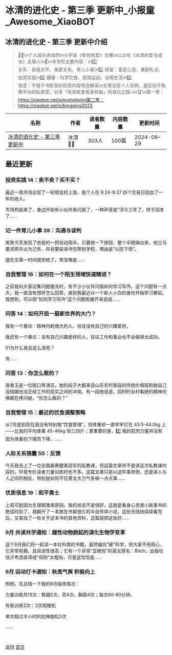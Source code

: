 # 冰清的进化史 - 第三季 更新中_小报童_Awesome_XiaoBOT

## 冰清的进化史 - 第三季 更新中介绍
> 🧚🏻\n个人成长咨询师\n小宇宙《有钱有爱》主播\n公众号《冰清的爱与成长》主理人\n🚩\n本专栏主要内容：\n1️⃣  
关系：自我关怀、亲密关系、育儿小事\n2️⃣ 财富：富足心态、兼职札记、投资实践\n3️⃣ 健康：科学饮食、高效运动、全情生活\n4️⃣  
信息：不限于书影音的优质内容筛选解读\n文章涉及个人实例，是区别于免费平台的私房菜，分享「有钱有爱有身有脑」的进化之路~\n🏆\n第一季：https://xiaobot.net/p/evolution\n第二季：https://xiaobot.net/p/bingqing2023  
  


|名称|作者|读者数量|内容数量|更新时间|
|---|---|---|---|---|
|[冰清的进化史 - 第三季 更新中](https://xiaobot.net/p/relationship01?refer=0b133df9-27dc-423b-8101-639049001c13)|冰清🧚🏻|303人|100篇|2024-09-29|

## 最近更新
### 投资实践 14：卖不卖？买不买？

最近一周市场出现了一轮明显的上涨，我个人在 9.24-9.27 四个交易日回血了一年的收入。

市场热起来了，身边开始有小伙伴来问我了，一种声音是“浮亏三年了，终于回本了......

### 记一件育儿小事 39：沟通与谈判

笑笑今天发现了他爸的一把自动雨伞，只要按一下按钮，整个伞就弹出来，他立马要求把伞占为己有，并且要装进书包带到学校，理由是“以防下雨”。

盛先生第一时间就拒绝了。笑宝哪是......

### 自我管理 16：如何在一个陌生领域快速精进？

之前我向大家征集问题接龙时，有不少小伙伴问我如何学习写作。这个问题有一点大，我一直没有想好怎么回答，直到我最近以一个新人小白的身份开始学习攀岩。我想到，可以把“如何学习写作”这个问题拓展开来变成......

### 问答 14：如何开启一扇新世界的大门？

我有一个暴论：精神内耗很大的人，往往没有自己的兴趣爱好。

我还有一个暴论：没有自己兴趣爱好的人，往往工作和事业也不会做得太成功。

01为什么我会这么说呢？

有......

### 问答 13：你怎么敢的？

唐香玉是一位脱口秀演员，她的段子大都来自山东农村家庭的传统价值观和她自己没结婚也没正经工作的现实之间的冲突。有一段她说道，回村时全村看她的眼神仿佛都在拷问她，“你怎么敢的？”

### 自我管理 15：最近的饮食调整策略

从7月底到现在我没有特别做“饮食管理”，但体重却一直牢牢钉在 43.5-44.0kg 上——比我的平均体重 45-46kg 轻三四斤；更重要的是，1️⃣
我的肌肉力量并没有因为体重的下降而下降，......

### 人际关系锦囊 50：反馈

今天我去上了一位全国奥赛健美冠军的私教课，但这篇文章并不是讲这次私教课内容的，毕竟专栏读者力量训练的也不多。这篇文章只是以这件事举例，还是讲人与人之间的相处，特别是如何不花费太大力气多做一点点事......

### 优质信息 19：和平勇士

上周可能因为生理期激素原因，我的状态不是很好，这就是看身心灵类小故事书的绝佳时刻了，我翻开了一本放在书架很久的半自传体小说，这些天陆陆续续看完后，又查找了一些关于这本书的其他资料，这篇就把这些好......

### 9月 共读共学通知：雌性动物掀起的演化生物学变革

这个9月我们将一起读一本社科类的书籍，虽然偏向“硬”科学，但大家不用担心，它非常有趣，且阅读性很高；它有一个非常“显眼包”的英文原名：Bitch，出版社估计考虑直译成“母狗”太粗俗，可是这恰恰是......

### 9月 运动打卡通知：秋高气爽 积极向上

照例，先总结一下我的8月锻炼情况：

力量训练共13次：臀腿5次，背4次，胸肩4次；每次60-80分钟。

有氧训练3次：3次爬楼机

单次超过半小时的拉伸放松3次

......


<a href="https://github.com/Reno9527/awesome-xiaobot" style="color: white; text-decoration: none;">awesome-xiaobot</a>

返回 [首页](../README.md)
